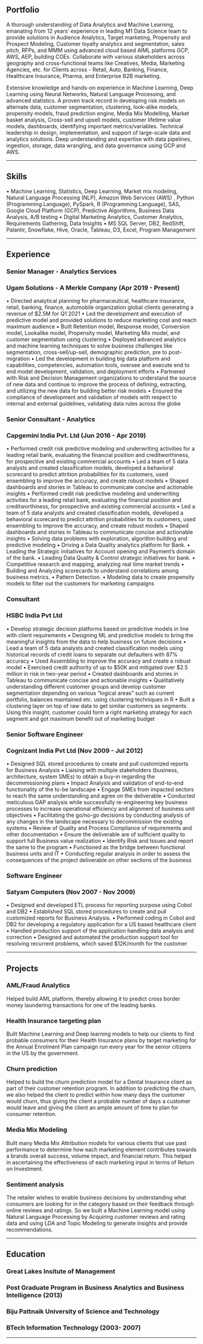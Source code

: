 ## Portfolio

A thorough understanding of Data Analytics and Machine Learning, emanating from 12 years’ experience in leading M1 Data Science team to provide solutions in Audience Analytics, Target marketing, Propensity and Prospect Modeling, Customer loyalty analytics and segmentation, sales pitch, RFPs, and MMM using advanced cloud based AIML platforms GCP, AWS, AEP, building COEs. Collaborate with various stakeholders across geography and cross-functional teams like Creatives, Media, Marketing Agencies, etc. for Clients across - Retail, Auto, Banking, Finance, Healthcare Insurance, Pharma, and  Enterprise B2B marketing.

Extensive knowledge and hands-on experience in Machine Learning, Deep Learning using Neural Networks, Natural Language Processing, and advanced statistics.
A proven track record in developing risk models on alternate data, customer segmentation, clustering, look-alike models, propensity models, fraud prediction engine, Media Mix Modelling, Market basket analysis, Cross-sell and upsell models, customer lifetime value models, dashboards, identifying important metrics/variables. Technical leadership in design, implementation, and support of large-scale data and analytics solutions. Deep understanding and expertise with data pipelines, ingestion, storage, data wrangling, and data governance using GCP and AWS. 

---

## Skills

•	Machine Learning, Statistics, Deep Learning, Market mix modeling, Natural Language Processing (NLP), Amazon Web Services (AWS) , Python (Programming Language), PySpark, R (Programming Language), SAS, Google Cloud Platform (GCP), Predictive Algorithms, Business Data Analysis, A/B testing
•	Digital Marketing Analytics, Customer Analytics, Requirements Gathering, Data Insights
•	MS SQL Server, DB2, RedShift, Palantir, Snowflake, Hive, Oracle, Tableau, D3, Excel, Program Management

---

## Experience

### **Senior Manager - Analytics Services**
### Ugam Solutions - A Merkle Company (Apr 2019 - Present)

•	Directed analytical planning for pharmaceutical, healthcare insurance, retail, banking, finance, automobile organization global clients generating a revenue of $2.5M for Q1   2021
•	Led the development and execution of predictive model and provided solutions to reduce marketing cost and reach maximum audience
•	Built Retention model, Response model, Conversion model, Lookalike model, Propensity model, Marketing Mix model, and customer segmentation using clustering
•	Deployed advanced analytics and machine learning techniques to solve business challenges like segmentation, cross-sell/up-sell, demographic prediction, pre to post-migration
•	Led the development in building big data platform and capabilities, competencies, automation tools, oversee and execute end to end model development, validation, and deployment efforts
•	Partnered with Risk and Decision Management organizations to understand the source of new data and continue to improve the process of defining, extracting, and utilizing the new data for building better risk models
•	Ensured the compliance of development and validation of models with respect to internal and external guidelines, validating data rules across the globe


### **Senior Consultant - Analytics**
### Capgemini India Pvt. Ltd (Jun 2016 - Apr 2019)

•	Performed credit risk predictive modeling and underwriting activities for a leading retail bank, evaluating the financial position and creditworthiness, for prospective and existing commercial accounts
•	Led a team of 5 data analysts and created classification models, developed a behavioral scorecard to predict attrition probabilities for its customers, used ensembling to improve the accuracy, and create robust models
•	Shaped dashboards and stories in Tableau to communicate concise and actionable insights
•	Performed credit risk predictive modeling and underwriting activities for a leading retail bank, evaluating the financial position and creditworthiness, for prospective and existing commercial accounts
•	Led a team of 5 data analysts and created classification models, developed a behavioral scorecard to predict attrition probabilities for its customers, used ensembling to improve the accuracy, and create robust models
•	Shaped dashboards and stories in Tableau to communicate concise and actionable insights
•	Solving data problems with exploration, algorithm building and predictive modeling
•	Driving a Data Quality analytics platform for Bank.
•	Leading the Strategic initiatives for Account opening and Payment’s domain of the bank.
•	Leading Data Quality & Control strategic initiatives for bank.
•	Competitive research and mapping, analyzing real time market trends
•	Building and Analyzing scorecards to understand correlations among business metrics.
•	Pattern Detection.
•	Modeling data to create propensity models to filter out the customers for marketing campaigns


### **Consultant**
### HSBC India Pvt Ltd

•	Develop strategic decision platforms based on predictive models in line with client requirements
•	Designing ML and predictive models to bring the meaningful insights from the data to help business on future decisions
•	Lead a team of 5 data analysts and created classification models using historical records of credit loans to separate out defaulters with 87% accuracy
•	Used Assembling to improve the accuracy and create a robust model
•	Exercised credit authority of up to $50K and mitigated over $2.5 million in risk in two-year period
•	Created dashboards and stories in Tableau to communicate concise and actionable insights
•	Qualitatively understanding different customer groups and develop customer segmentation depending on various “logical areas” such as current portfolio, balances maintained etc. using clustering techniques in R
•	Built a clustering layer on top of raw data to get similar customers as segments. Using this insight, customer could form a right marketing strategy for each segment and got maximum benefit out of marketing budget


### **Senior Software Engineer**
### Cognizant India Pvt Ltd (Nov 2009 - Jul 2012)

•	Designed SQL stored procedures to create and pull customized reports for Business Analysis
•	Liaising with multiple stakeholders (business, architecture, system SMEs) to obtain a buy-in regarding the decommissioning plans
•	Impact Analysis and validation of end-to-end functionality of the to-be landscape
•	Engage SMEs from impacted sectors to reach the same understanding and agree on the deliverable
•	Conducted meticulous GAP analysis while successfully re-engineering key business processes to increase operational efficiency and alignment of business unit objectives
•	Facilitating the go/no-go decisions by conducting analysis of any changes in the landscape necessary to decommission the existing systems
•	Review of Quality and Process Compliance of requirements and other documentation
•	Ensure the deliverable are of sufficient quality to support full Business value realization
•	Identify Risk and Issues and report the same to the program
•	Functioned as the bridge between functional business units and IT
•	Conducting regular analysis in order to assess the consequences of the project deliverable on other sections of the business


### **Software Engineer**
### Satyam Computers (Nov 2007 - Nov 2009)

•	Designed and developed ETL process for reporting purpose using Cobol and DB2
•	Established SQL stored procedures to create and pull customized reports for Business Analysis.
•	Performed coding in Cobol and DB2 for developing a regulatory application for a US based healthcare client
•	Handled production support of the application handling data analysis and correction
•	Designed and automated the production support tool for resolving recurrent problems, which saved $12K/month for the customer


---

## Projects

### AML/Fraud Analytics 
Helped build AML platform, thereby allowing it to predict cross border money laundering transactions for one of the leading banks.

### Health Insurance targeting plan
Built Machine Learning and Deep learning models to help our clients to find probable consumers for their Health Insurance plans by target marketing for the Annual Enrolment Plan campaign run every year for the senior citizens in the US by the government.

### Churn prediction
Helped to build the churn prediction model for a Dental Insurance client as part of their customer retention program. In addition to predicting the churn, we also helped the client to predict within how many days the customer would churn, thus giving the client a probable number of days a customer would leave and giving the client an ample amount of time to plan for consumer retention.

### Media Mix Modeling
Built many Media Mix Attribution models for various clients that use past performance to determine how each marketing element contributes towards a brands overall success, volume impact, and financial return. This helped in ascertaining the effectiveness of each marketing input in terms of Return on Investment.

### Sentiment analysis
The retailer wishes to enable business decisions by understanding what consumers are looking for in the category based on their feedback through online reviews and ratings. So we built a Machine Learning model using Natural Language Processing by Acquiring customer reviews and rating data and using LDA and Topic Modeling to generate insights and provide recommendations.

---
## Education

### **Great Lakes Insitute of Management**
### Post Graduate Program in Business Analytics and Business Intelligence (2013)

### **Biju Pattnaik University of Science and Technology**
### BTech Information Technology (2003- 2007)

---

